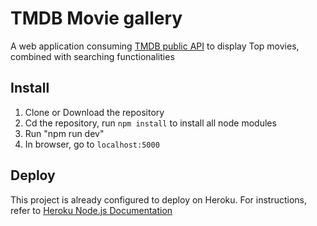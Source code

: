 # TMDB Movie gallery
A web application consuming [TMDB public API](https://www.themoviedb.org/documentation/api?language=en) to display Top movies, combined with searching functionalities

## Install
1. Clone or Download the repository
2. Cd the repository, run `npm install` to install all node modules
3. Run "npm run dev"
4. In browser, go to `localhost:5000`

## Deploy
This project is already configured to deploy on Heroku. For instructions, refer to [Heroku Node.js Documentation](https://devcenter.heroku.com/articles/getting-started-with-nodejs#introduction)
